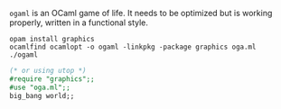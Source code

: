 `ogaml` is an OCaml game of life. It needs to be optimized but is working properly, written in a functional style.

```console
opam install graphics
ocamlfind ocamlopt -o ogaml -linkpkg -package graphics oga.ml
./ogaml
```

```ocaml
(* or using utop *)
#require "graphics";;
#use "oga.ml";;
big_bang world;;
```
